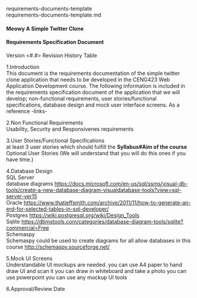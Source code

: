 requirements-documents-template  
requirements-documents-template.md
#### Meowy A Simple Twitter Clone
#### Requirements Specification Document
Version <#.#>
Revision History Table

1.Introduction  
This document is the requirements documentation of the simple twitter clone application that needs to be developed in the CENG423 Web Application Development course. The following information is included in the requirements specification document of the application that we will develop; non-functional requirements, user stories/functional specifications, database design and mock user interface screens. As a reference -links-

2.Non Functional Requirements  
Usability, Security and Responsivenes requirements

3.User Stories/Functional Specifications  
at least 3 user stories which should fulfill the **Syllabus#Aim of the course**
Optional User Stories (We will understand that you will do this ones if you have time.)

4.Database Design  
SQL Server  
database diagrams
https://docs.microsoft.com/en-us/sql/ssms/visual-db-tools/create-a-new-database-diagram-visualdatabase-tools?view=sql-server-ver15  
Oracle
https://www.thatjeffsmith.com/archive/2011/11/how-to-generate-an-erd-for-selected-tables-in-sql-developer/   
Postgres
    https://wiki.postgresql.org/wiki/Design_Tools  
Sqlite
https://dbmstools.com/categories/database-diagram-tools/sqlite?commercial=Free   
Schemaspy  
Schemaspy could be used to create diagrams for all allow databases in this course 
http://schemaspy.sourceforge.net/ 

5.Mock UI Screens  
Understandable UI mockups are needed.
you can use A4 paper to hand draw UI and scan it
you can draw in whiteboard and take a photo
you can use powerpoint
you can use any mockup UI tools

6.Approval/Review Date  


